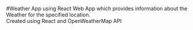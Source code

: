 #Weather App using React
Web App which provides information about the Weather for the specified location.  
Created using React and OpenWeatherMap API